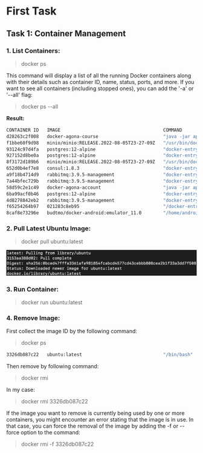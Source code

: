 # First Task

## Task 1: Container Management

### 1. List Containers:
> docker ps

This command will display a list of all the running Docker containers along with their details such as container ID, name, status, ports, and more. If you want to see all containers (including stopped ones), you can add the '-a' or '--all' flag:

> docker ps --all

**Result:**

``` sh
CONTAINER ID   IMAGE                                      COMMAND                  CREATED       STATUS                     PORTS                                                                  NAMES
d28263c2f008   docker-agona-course                        "java -jar app.jar"      13 days ago   Up 4 seconds               0.0.0.0:8091->8080/tcp                                                 docker-agona-course-1
f1bbe60f9d98   minio/minio:RELEASE.2022-08-05T23-27-09Z   "/usr/bin/docker-ent…"   13 days ago   Exited (255) 13 days ago   0.0.0.0:9000-9001->9000-9001/tcp                                       minio
93124c97d4fa   postgres:12-alpine                         "docker-entrypoint.s…"   13 days ago   Up 4 seconds               0.0.0.0:6433->5432/tcp                                                 course-db
927152d8be0a   postgres:12-alpine                         "docker-entrypoint.s…"   13 days ago   Exited (1) 13 days ago                                                                            strange_pike
8f3172d189b6   minio/minio:RELEASE.2022-08-05T23-27-09Z   "/usr/bin/docker-ent…"   13 days ago   Exited (0) 13 days ago                                                                            priceless_leakey
652d0b4ef7e8   consul:1.8.3                               "docker-entrypoint.s…"   13 days ago   Exited (255) 13 days ago   8300-8302/tcp, 8500/tcp, 8301-8302/udp, 8600/tcp, 8600/udp             gallant_shtern
a9f18b4714d9   rabbitmq:3.9.5-management                  "docker-entrypoint.s…"   13 days ago   Exited (255) 13 days ago   4369/tcp, 5671-5672/tcp, 15671-15672/tcp, 15691-15692/tcp, 25672/tcp   inspiring_franklin
7a44bfec729b   rabbitmq:3.9.5-management                  "docker-entrypoint.s…"   13 days ago   Exited (255) 13 days ago   4369/tcp, 5671-5672/tcp, 15671-15672/tcp, 15691-15692/tcp, 25672/tcp   youthful_wilbur
58d59c2e1c49   docker-agona-account                       "java -jar app.jar"      2 weeks ago   Up 4 seconds               0.0.0.0:8090->8080/tcp                                                 docker-agona-account-1
6ba99acf0b46   postgres:12-alpine                         "docker-entrypoint.s…"   2 weeks ago   Up 4 seconds               0.0.0.0:6432->5432/tcp                                                 account-db
4d8278842eb2   rabbitmq:3.9.5-management                  "docker-entrypoint.s…"   2 weeks ago   Up 5 seconds                                                                                      docker-rabbitmq-1
f65254264b97   021283c8eb95                               "/docker-entrypoint.…"   2 weeks ago   Exited (255) 2 weeks ago   0.0.0.0:8080->80/tcp                                                   ExampleNginxContainer
8caf8e73296e   budtmo/docker-android:emulator_11.0        "/home/androidusr/do…"   4 weeks ago   Created                    4723/tcp, 5554-5555/tcp, 5900/tcp, 9000/tcp, 0.0.0.0:6080->6080/tcp    android-container
```


### 2. Pull Latest Ubuntu Image:

> docker pull ubuntu:latest


![Alt text](lab8_1.png)


### 3. Run Container:

> docker run ubuntu:latest

### 4. Remove Image:

First collect the image ID by the following command: 

> docker ps

```sh
3326db087c22   ubuntu:latest                              "/bin/bash"              About a minute ago   Running About a minute ago                                                                          relaxed_heisenberg
```

Then remove by following command:

> docker rmi <your-image-id>

In my case:

> docker rmi 3326db087c22

If the image you want to remove is currently being used by one or more containers, you might encounter an error stating that the image is in use. In that case, you can force the removal of the image by adding the -f or --force option to the command:

> docker rmi -f 3326db087c22


